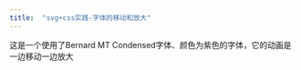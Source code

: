 ```yaml
---
title:  "svg+css实践-字体的移动和放大"
---
```



<html>
	<head>
		<meta charset="UTF-8">
		<title>svg+css实践之字体的移动和放大</title>
	</head>
	<body>
	<p>这是一个使用了Bernard MT Condensed字体、颜色为紫色的字体，它的动画是一边移动一边放大</p>
	<svg xmlns="http://www.w3.org/2000/svg" width="945" height="709" viewBox="0 0 945 709">
  <g xmlns="http://www.w3.org/2000/svg" width="945" height="709" viewBox="0 0 945 709"> 
    <text id="TextElement" x="0" y="0" style="font-family:Bernard MT Condensed;font-size:24;fill: #800080;visibility:hidden" transform="rotate(0) scale(3 3)"> Look at me！
    <set attributeName="visibility" attributeType="CSS" to="visible" begin="1s" dur="5s" fill="freeze"/>
    <animateMotion path="M 0 0 L 100 100" begin="1s" dur="5s" fill="freeze"/>
    <animateTransform attributeName="transform" attributeType="XML" type="rotate" from="-30" to="0" begin="1s" dur="5s" fill="freeze"/> 
    <animateTransform attributeName="transform" attributeType="XML" type="scale" from="1" to="3" additive="sum" begin="1s" dur="5s" fill="freeze"/> 
    </text> 
  </g>
  </svg>
	</body>
</html>